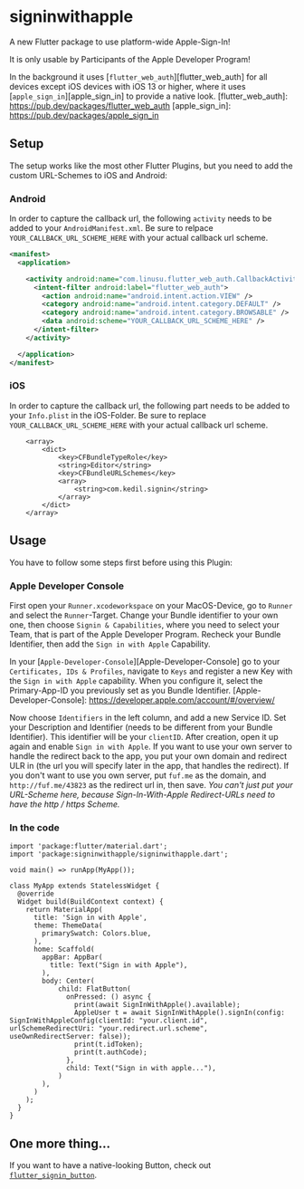 # signinwithapple

A new Flutter package to use platform-wide Apple-Sign-In!

It is only usable by Participants of the Apple Developer Program!

In the background it uses [`flutter_web_auth`][flutter_web_auth] for all devices except iOS devices with iOS 13 or higher, where it uses [`apple_sign_in`][apple_sign_in] to provide a native look. 
[flutter_web_auth]: https://pub.dev/packages/flutter_web_auth
[apple_sign_in]: https://pub.dev/packages/apple_sign_in
## Setup

The setup works like the most other Flutter Plugins, but you need to add the custom URL-Schemes to iOS and Android:

### Android

In order to capture the callback url, the following `activity` needs to be added to your `AndroidManifest.xml`. Be sure to relpace `YOUR_CALLBACK_URL_SCHEME_HERE` with your actual callback url scheme.

```xml
<manifest>
  <application>

    <activity android:name="com.linusu.flutter_web_auth.CallbackActivity" >
      <intent-filter android:label="flutter_web_auth">
        <action android:name="android.intent.action.VIEW" />
        <category android:name="android.intent.category.DEFAULT" />
        <category android:name="android.intent.category.BROWSABLE" />
        <data android:scheme="YOUR_CALLBACK_URL_SCHEME_HERE" />
      </intent-filter>
    </activity>

  </application>
</manifest>
```

### iOS

In order to capture the callback url, the following part needs to be added to your `Info.plist` in the iOS-Folder. Be sure to replace `YOUR_CALLBACK_URL_SCHEME_HERE` with your actual callback url scheme.

```<key>CFBundleURLTypes</key>
	<array>
		<dict>
			<key>CFBundleTypeRole</key>
			<string>Editor</string>
			<key>CFBundleURLSchemes</key>
			<array>
				<string>com.kedil.signin</string>
			</array>
		</dict>
	</array>

```


## Usage

You have to follow some steps first before using this Plugin:

### Apple Developer Console

First open your `Runner.xcodeworkspace` on your MacOS-Device, go to `Runner` and select the `Runner`-Target. Change your Bundle identifier to your own one, then choose `Signin & Capabilities`, where you need to select your Team, that is part of the Apple Developer Program. Recheck your Bundle Identifier, then add the `Sign in with Apple` Capability.

In your [`Apple-Developer-Console`][Apple-Developer-Console] go to your `Certificates, IDs & Profiles`, navigate to `Keys` and register a new Key with the `Sign in with Apple` capability. When you configure it, select the Primary-App-ID you previously set as you Bundle Identifier.
[Apple-Developer-Console]: https://developer.apple.com/account/#/overview/

Now choose `Identifiers` in the left column, and add a new Service ID. Set your Description and Identifier (needs to be different from your Bundle Identifier). This identifier will be your `clientID`. After creation, open it up again and enable `Sign in with Apple`. 
If you want to use your own server to handle the redirect back to the app, you put your own domain and redirect ULR in (the url you will specify later in the app, that handles the redirect). 
If you don't want to use you own server, put `fuf.me` as the domain, and `http://fuf.me/43823` as the redirect url in, then save. 
_You can't just put your URL-Scheme here, because Sign-In-With-Apple Redirect-URLs need to have the http / https Scheme._

### In the code


```  
import 'package:flutter/material.dart';
import 'package:signinwithapple/signinwithapple.dart';

void main() => runApp(MyApp());

class MyApp extends StatelessWidget {
  @override
  Widget build(BuildContext context) {
    return MaterialApp(
      title: 'Sign in with Apple',
      theme: ThemeData(
        primarySwatch: Colors.blue,
      ),
      home: Scaffold(
        appBar: AppBar(
          title: Text("Sign in with Apple"),
        ),
        body: Center(
            child: FlatButton(
              onPressed: () async {
                print(await SignInWithApple().available);
                AppleUser t = await SignInWithApple().signIn(config: SignInWithAppleConfig(clientId: "your.client.id", urlSchemeRedirectUri: "your.redirect.url.scheme", useOwnRedirectServer: false));
                print(t.idToken);
                print(t.authCode);
              },
              child: Text("Sign in with apple..."),
            )
        ),
      )
    );
  }
}
```


## One more thing...

If you want to have a native-looking Button, check out [`flutter_signin_button`][flutter_signin_button].

[flutter_signin_button]: https://pub.dev/packages/flutter_signin_button
